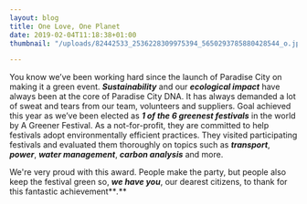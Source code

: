 ```yaml
---
layout: blog
title: One Love, One Planet
date: 2019-02-04T11:18:38+01:00
thumbnail: "/uploads/82442533_2536228309975394_5650293785880428544_o.jpg"

---
```

You know we’ve been working hard since the launch of Paradise City on making it a green event. **_Sustainability_** and our **_ecological impact_** have always been at the core of Paradise City DNA. It has always demanded a lot of sweat and tears from our team, volunteers and suppliers. Goal achieved this year as we’ve been elected as **_1 of the 6 greenest festivals_** in the world by A Greener Festival. As a not-for-profit, they are committed to help festivals adopt environmentally efficient practices. They visited participating festivals and evaluated them thoroughly on topics such as **_transport_**, **_power_**, **_water management_**, **_carbon analysis_** and more.

We're very proud with this award. People make the party, but people also keep the festival green so, **_we have you_**, our dearest citizens, to thank for this fantastic achievement**_._**